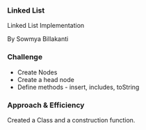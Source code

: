 ### Linked List 
Linked List Implementation 

By Sowmya Billakanti 

### Challenge
- Create Nodes
- Create a head node
- Define methods - insert, includes, toString

### Approach & Efficiency
Created a Class and a construction function. 